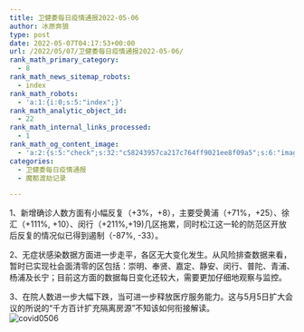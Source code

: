 ```yaml
---
title: 卫健委每日疫情通报2022-05-06
author: 冰原奔狼
type: post
date: 2022-05-07T04:17:53+00:00
url: /2022/05/07/卫健委每日疫情通报2022-05-06/
rank_math_primary_category:
  - 8
rank_math_news_sitemap_robots:
  - index
rank_math_robots:
  - 'a:1:{i:0;s:5:"index";}'
rank_math_analytic_object_id:
  - 22
rank_math_internal_links_processed:
  - 1
rank_math_og_content_image:
  - 'a:2:{s:5:"check";s:32:"c58243957ca217c764ff9021ee8f09a5";s:6:"images";a:0:{}}'
categories:
  - 卫健委每日疫情通报
  - 魔都渡劫记录

---
```

1、新增确诊人数方面有小幅反复（+3%，+8），主要受黄浦（+71%，+25）、徐汇（+111%, +10）、闵行（+211%,+19)几区拖累，同时松江这一轮的防范区开放后反复的情况似已得到遏制（-87%, -33）。

2、无症状感染数据方面进一步走平，各区无大变化发生。从风险排查数据来看，暂时已实现社会面清零的区包括：崇明、奉贤、嘉定、静安、闵行、普陀、青浦、杨浦及长宁；目前这方面的数据每日变化还较大，需要更加仔细地观察与监控。

3、在院人数进一步大幅下跌，当可进一步释放医疗服务能力。这与5月5日扩大会议的所说的“千方百计扩充隔离房源”不知该如何衔接解读。  
<img decoding="async" src="https://i0.wp.com/s2.loli.net/2022/05/07/SKMrAfigdXwR7D1.jpg?w=640&#038;ssl=1" alt="covid0506" data-recalc-dims="1" />